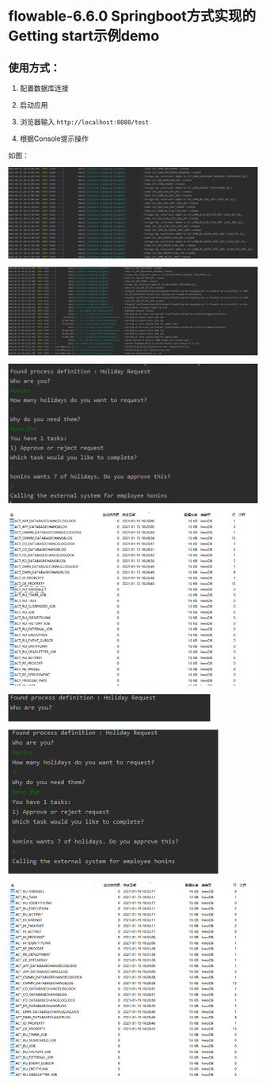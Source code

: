 # flowable-6.6.0 Springboot方式实现的 Getting start示例demo

## 使用方式：

1. 配置数据库连接

2. 启动应用

3. 浏览器输入 `http://localhost:8080/test`

4. 根据Console提示操作

如图：

![截图](imgs/console-1.png)

![截图](imgs/console-2.png)

![截图](imgs/console-3.png)

![截图](imgs/console-4.png)

![截图](imgs/console-5.png)

![截图](imgs/console-6.png)

![截图](imgs/console-7.png)
